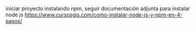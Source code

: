 iniciar proyecto instalando npm, seguir documentación adjunta para instalar node js
https://www.cursosgis.com/como-instalar-node-js-y-npm-en-4-pasos/
